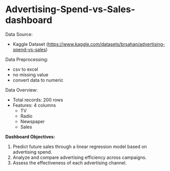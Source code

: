 # Advertising-Spend-vs-Sales-dashboard

Data Source:
- Kaggle Dataset (https://www.kaggle.com/datasets/brsahan/advertising-spend-vs-sales)

Data Preprocessing:
- csv to excel
- no missing value
- convert data to numeric

Data Overview:
- Total records: 200 rows
- Features: 4 columns
  - TV
  - Radio
  - Newspaper
  - Sales

**Dashboard Objectives:**
1. Predict future sales through a linear regression model based on advertising spend.
2. Analyze and compare advertising efficiency across campaigns.
3. Assess the effectiveness of each advertising channel.
